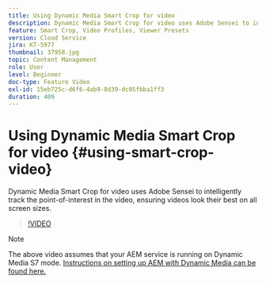 ```yaml
---
title: Using Dynamic Media Smart Crop for video
description: Dynamic Media Smart Crop for video uses Adobe Sensei to intelligently track the point-of-interest in the video, ensuring videos look their best on all screen sizes.
feature: Smart Crop, Video Profiles, Viewer Presets
version: Cloud Service
jira: KT-5977
thumbnail: 37958.jpg
topic: Content Management
role: User
level: Beginner
doc-type: Feature Video
exl-id: 15eb725c-d6f6-4ab9-8d39-dc05fbba1ff3
duration: 409
---
```

# Using Dynamic Media Smart Crop for video {#using-smart-crop-video}

Dynamic Media Smart Crop for video uses Adobe Sensei to intelligently track the point-of-interest in the video, ensuring videos look their best on all screen sizes.

>[!VIDEO](https://video.tv.adobe.com/v/37958?quality=12&learn=on)

>[!NOTE]
>
>The above video assumes that your AEM service is running on Dynamic Media S7 mode. [Instructions on setting up AEM with Dynamic Media can be found here.](https://experienceleague.adobe.com/docs/experience-manager-cloud-service/assets/dynamicmedia/config-dm.html)
